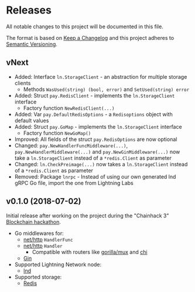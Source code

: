 Releases
========

All notable changes to this project will be documented in this file.

The format is based on [Keep a Changelog](http://keepachangelog.com/en/1.0.0/) and this project adheres to [Semantic Versioning](http://semver.org/spec/v2.0.0.html).

vNext
-----

- Added: Interface `ln.StorageClient` - an abstraction for multiple storage clients
    - Methods `WasUsed(string) (bool, error)` and `SetUsed(string) error`
- Added: Struct `pay.RedisClient` - implements the `ln.StorageClient` interface
    - Factory function `NewRedisClient(...)`
- Added: Var `pay.DefaultRedisOptions` - a `Redisoptions` object with default values
- Added: Struct `pay.GoMap` - implements the `ln.StorageClient` interface
    - Factory function `NewGoMap()`
- Improved: All fields of the struct `pay.RedisOptions` are now optional
- Changed: `pay.NewHandlerFuncMiddleware(...)`, `pay.NewHandlerMiddleware(...)` and `pay.NewGinMiddleware(...)` now take a `ln.StorageClient` instead of a `*redis.Client` as parameter
- Changed: `ln.CheckPreimage(...)` now takes a `ln.StorageClient` instead of a `*redis.Client` as parameter
- Removed: Package `lnrpc` - Instead of using our own generated lnd gRPC Go file, import the one from Lightning Labs

v0.1.0 (2018-07-02)
-------------------

Initial release after working on the project during the "Chainhack 3" [Blockchain hackathon](https://blockchain-hackathon.com/).

- Go middlewares for:
    - [net/http](https://golang.org/pkg/net/http/) `HandlerFunc`
    - [net/http](https://golang.org/pkg/net/http/) `Handler`
        - Compatible with routers like [gorilla/mux](https://github.com/gorilla/mux) and [chi](https://github.com/go-chi/chi)
    - [Gin](https://github.com/gin-gonic/gin)
- Supported Lightning Network node:
    - [lnd](https://github.com/lightningnetwork/lnd)
- Supported storage:
    - [Redis](https://redis.io/)
